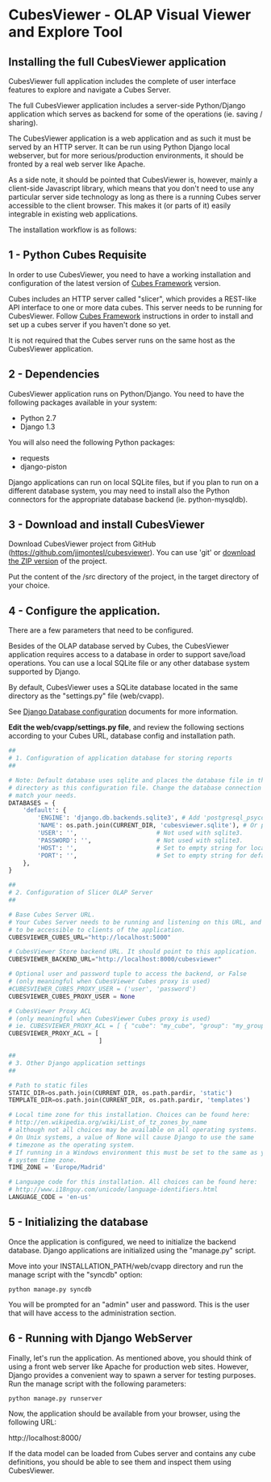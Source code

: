 CubesViewer - OLAP Visual Viewer and Explore Tool
=================================================

Installing the full CubesViewer application
-------------------------------------------

CubesViewer full application includes the complete of user interface features to explore and navigate
a Cubes Server.

The full CubesViewer application includes a server-side Python/Django application which serves as backend for some
of the operations (ie. saving / sharing).

The CubesViewer application is a web application and as such it must be served by an HTTP server.
It can be run using Python Django local webserver, but for more serious/production environments, it should
be fronted by a real web server like Apache. 

As a side note, it should be pointed that CubesViewer is, however, mainly a client-side Javascript library, 
which means that you don't need to use any particular server side technology as long as there is a running
Cubes server accessible to the client browser. This makes it (or parts of it) easily integrable in existing 
web applications.

The installation workflow is as follows:

## 1 - Python Cubes Requisite

In order to use CubesViewer, you need to have a working installation and configuration of the latest version of 
[Cubes Framework](http://databrewery.org/cubes.html) version.

Cubes includes an HTTP server called "slicer", which provides a REST-like API interface to one or more data cubes. This
server needs to be running for CubesViewer. Follow [Cubes Framework](http://databrewery.org/cubes.html) instructions
in order to install and set up a cubes server if you haven't done so yet.

It is not required that the Cubes server runs on the same host as the CubesViewer application.    

## 2 - Dependencies

CubesViewer application runs on Python/Django. You need to have the following packages available in your system:

* Python 2.7
* Django 1.3

You will also need the following Python packages:
* requests
* django-piston

Django applications can run on local SQLite files, but if you plan to run on a different database system, you may
need to install also the Python connectors for the appropriate database backend (ie. python-mysqldb).   

## 3 - Download and install CubesViewer

Download CubesViewer project from GitHub (https://github.com/jjmontesl/cubesviewer). You can use 'git' or [download the ZIP 
version](https://github.com/jjmontesl/cubesviewer/archive/master.zip) of the project. 

Put the content of the /src directory of the project, in the target directory of your choice.

## 4 - Configure the application.

There are a few parameters that need to be configured.

Besides of the OLAP database served by Cubes, the CubesViewer application requires access to a database in order
to support save/load operations. You can use a local SQLite file or any other database system supported by Django.

By default, CubesViewer uses a SQLite database located in the same directory as the "settings.py" file (web/cvapp).

See [Django Database configuration](https://docs.djangoproject.com/en/dev/ref/settings/#databases) documents for more information. 

**Edit the web/cvapp/settings.py file**, and review the following sections according to your Cubes URL, database config and 
installation path.  

```python
##
# 1. Configuration of application database for storing reports
##

# Note: Default database uses sqlite and places the database file in the same
# directory as this configuration file. Change the database connection to
# match your needs.
DATABASES = {
    'default': {
        'ENGINE': 'django.db.backends.sqlite3', # Add 'postgresql_psycopg2', 'postgresql', 'mysql', 'sqlite3' or 'oracle'.
        'NAME': os.path.join(CURRENT_DIR, 'cubesviewer.sqlite'), # Or path to database file if using sqlite3.
        'USER': '',                      # Not used with sqlite3.
        'PASSWORD': '',                  # Not used with sqlite3.
        'HOST': '',                      # Set to empty string for localhost. Not used with sqlite3.
        'PORT': '',                      # Set to empty string for default. Not used with sqlite3.
    },
}
```

```python
##
# 2. Configuration of Slicer OLAP Server
##

# Base Cubes Server URL.
# Your Cubes Server needs to be running and listening on this URL, and it needs
# to be accessible to clients of the application.
CUBESVIEWER_CUBES_URL="http://localhost:5000"

# CubesViewer Store backend URL. It should point to this application.
CUBESVIEWER_BACKEND_URL="http://localhost:8000/cubesviewer"

# Optional user and password tuple to access the backend, or False
# (only meaningful when CubesViewer Cubes proxy is used)
#CUBESVIEWER_CUBES_PROXY_USER = ('user', 'password') 
CUBESVIEWER_CUBES_PROXY_USER = None

# CubesViewer Proxy ACL
# (only meaningful when CubesViewer Cubes proxy is used)
# ie. CUBESVIEWER_PROXY_ACL = [ { "cube": "my_cube", "group": "my_group" } ]
CUBESVIEWER_PROXY_ACL = [
                         ]
```

```python
##
# 3. Other Django application settings
##

# Path to static files
STATIC_DIR=os.path.join(CURRENT_DIR, os.path.pardir, 'static')
TEMPLATE_DIR=os.path.join(CURRENT_DIR, os.path.pardir, 'templates')

# Local time zone for this installation. Choices can be found here:
# http://en.wikipedia.org/wiki/List_of_tz_zones_by_name
# although not all choices may be available on all operating systems.
# On Unix systems, a value of None will cause Django to use the same
# timezone as the operating system.
# If running in a Windows environment this must be set to the same as your
# system time zone.
TIME_ZONE = 'Europe/Madrid'

# Language code for this installation. All choices can be found here:
# http://www.i18nguy.com/unicode/language-identifiers.html
LANGUAGE_CODE = 'en-us'
```


## 5 - Initializing the database

Once the application is configured, we need to initialize the backend database. Django applications are initialized using the "manage.py" script.

Move into your INSTALLATION_PATH/web/cvapp directory and run the manage script with the "syncdb" option:

```
python manage.py syncdb
```

You will be prompted for an "admin" user and password. This is the user that will have access to the administration section.

## 6 - Running with Django WebServer

Finally, let's run the application. As mentioned above, you should think of using a front web server like Apache for production web sites.
However, Django provides a convenient way to spawn a server for testing purposes. Run the manage script with the following parameters:

```
python manage.py runserver
```

Now, the application should be available from your browser, using the following URL:

http://localhost:8000/

If the data model can be loaded from Cubes server and contains any cube definitions, you should be able to see them and inspect 
them using CubesViewer.
 
 

